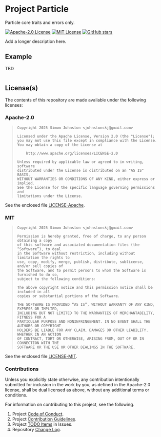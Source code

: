 # Project Particle

Particle core traits and errors only.

[![Apache-2.0 License](https://img.shields.io/badge/License-Apache_2.0-blue.svg)](https://opensource.org/licenses/Apache-2.0)
[![MIT License](https://img.shields.io/badge/license-mit-118811.svg)](https://opensource.org/license/mit)
[![GitHub stars](https://img.shields.io/github/stars/johnstonskj/rust-particle.svg)](<https://github.com/johnstonskj/rust-particle/stargazers>)

Add a longer description here.

## Example

TBD

```rust
```

## License(s)

The contents of this repository are made available under the following
licenses:

### Apache-2.0

> ```text
> Copyright 2025 Simon Johnston <johnstonskj@gmail.com>
> 
> Licensed under the Apache License, Version 2.0 (the "License");
> you may not use this file except in compliance with the License.
> You may obtain a copy of the License at
> 
>     http://www.apache.org/licenses/LICENSE-2.0
> 
> Unless required by applicable law or agreed to in writing, software
> distributed under the License is distributed on an "AS IS" BASIS,
> WITHOUT WARRANTIES OR CONDITIONS OF ANY KIND, either express or implied.
> See the License for the specific language governing permissions and
> limitations under the License.
> ```

See the enclosed file [LICENSE-Apache](https://github.com/johnstonskj/rust-particle/blob/main/LICENSE-Apache).

### MIT

> ```text
> Copyright 2025 Simon Johnston <johnstonskj@gmail.com>
> 
> Permission is hereby granted, free of charge, to any person obtaining a copy
> of this software and associated documentation files (the “Software”), to deal
> in the Software without restriction, including without limitation the rights to
> use, copy, modify, merge, publish, distribute, sublicense, and/or sell copies of
> the Software, and to permit persons to whom the Software is furnished to do so,
> subject to the following conditions:
> 
> The above copyright notice and this permission notice shall be included in all
> copies or substantial portions of the Software.
> 
> THE SOFTWARE IS PROVIDED “AS IS”, WITHOUT WARRANTY OF ANY KIND, EXPRESS OR IMPLIED,
> INCLUDING BUT NOT LIMITED TO THE WARRANTIES OF MERCHANTABILITY, FITNESS FOR A
> PARTICULAR PURPOSE AND NONINFRINGEMENT. IN NO EVENT SHALL THE AUTHORS OR COPYRIGHT
> HOLDERS BE LIABLE FOR ANY CLAIM, DAMAGES OR OTHER LIABILITY, WHETHER IN AN ACTION
> OF CONTRACT, TORT OR OTHERWISE, ARISING FROM, OUT OF OR IN CONNECTION WITH THE
> SOFTWARE OR THE USE OR OTHER DEALINGS IN THE SOFTWARE.
> ```

See the enclosed file [LICENSE-MIT](https://github.com/johnstonskj/rust-particle/blob/main/LICENSE-MIT).

### Contributions

Unless you explicitly state otherwise, any contribution intentionally submitted
for inclusion in the work by you, as defined in the Apache-2.0 license, shall
be dual licensed as above, without any additional terms or conditions.

For information on contributing to this project, see the following.

1. Project [Code of Conduct](https://github.com/johnstonskj/rust-particle/blob/main/CODE_OF_CONDUCT.md).
1. Project [Contribution Guidelines](https://github.com/johnstonskj/rust-particle/blob/main/CONTRIBUTING.md).
1. Project [TODO Items](<https://github.com/johnstonskj/rust-particle/issues>) in Issues.
1. Repository [Change Log](https://github.com/johnstonskj/rust-particle/blob/main/CHANGELOG.md).
